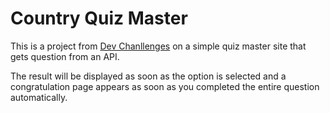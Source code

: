 # Country Quiz Master

This is a project from [Dev Chanllenges](https://devchallenges.io/editor/solution/49476) on a simple quiz master site that gets question from an API.

The result will be displayed as soon as the option is selected and a congratulation page appears as soon as you completed the entire question automatically.
